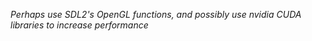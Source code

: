 *Perhaps use SDL2's OpenGL functions, and possibly use nvidia CUDA libraries to increase performance*